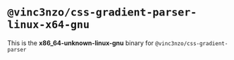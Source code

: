 # `@vinc3nzo/css-gradient-parser-linux-x64-gnu`

This is the **x86_64-unknown-linux-gnu** binary for `@vinc3nzo/css-gradient-parser`
